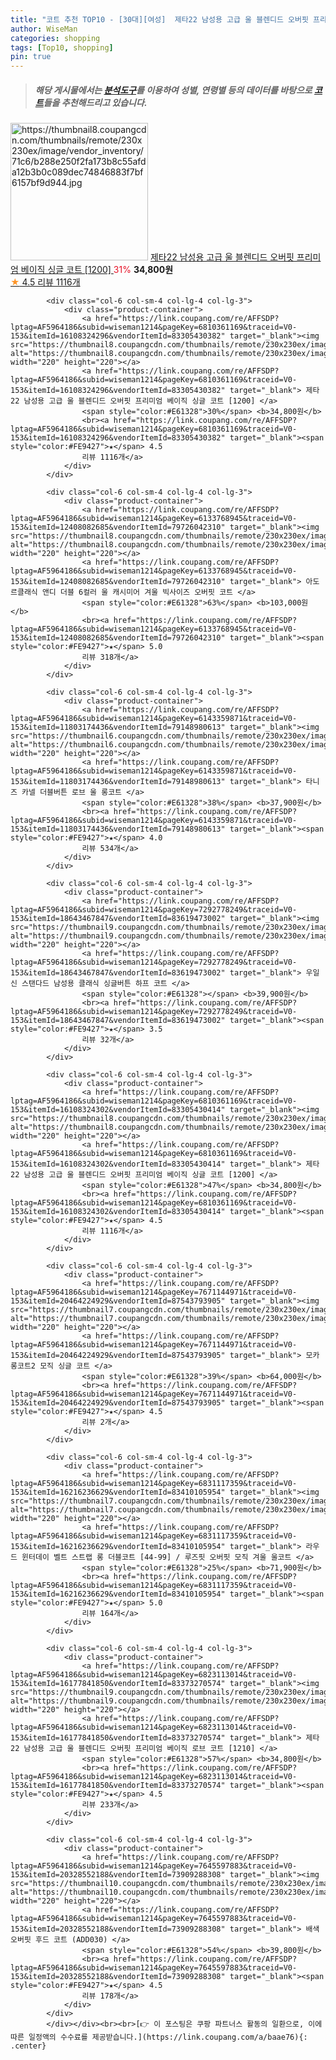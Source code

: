 ```yaml
---
title: "코트 추천 TOP10 - [30대][여성]  제타22 남성용 고급 울 블렌디드 오버핏 프리미엄 베이직 싱글 코트 [1200] "
author: WiseMan
categories: shopping
tags: [Top10, shopping]
pin: true
---
```


> ##### 해당 게시물에서는 [**분석도구**](https://itemscout.io/)를 이용하여 **성별**, **연령별** 등의 데이터를 바탕으로 [**코트**](https://link.coupang.com/a/baae76)들을 추천해드리고 있습니다.
<div class="container"><div class="row">
            <div class="col-6 col-sm-4 col-lg-4 col-lg-3">
                <div class="product-container">
                    <a href="https://link.coupang.com/re/AFFSDP?lptag=AF5964186&subid=wiseman1214&pageKey=6810361169&traceid=V0-153&itemId=16108324296&vendorItemId=83305430382" target="_blank"><img src="https://thumbnail8.coupangcdn.com/thumbnails/remote/230x230ex/image/vendor_inventory/71c6/b288e250f2fa173b8c55afda12b3b0c089dec74846883f7bf6157bf9d944.jpg" alt="https://thumbnail8.coupangcdn.com/thumbnails/remote/230x230ex/image/vendor_inventory/71c6/b288e250f2fa173b8c55afda12b3b0c089dec74846883f7bf6157bf9d944.jpg" width="220" height="220"></a>
                    <a href="https://link.coupang.com/re/AFFSDP?lptag=AF5964186&subid=wiseman1214&pageKey=6810361169&traceid=V0-153&itemId=16108324296&vendorItemId=83305430382" target="_blank"> 제타22 남성용 고급 울 블렌디드 오버핏 프리미엄 베이직 싱글 코트 [1200] </a>
                    <span style="color:#E61328">31%</span> <b>34,800원</b>
                    <br><a href="https://link.coupang.com/re/AFFSDP?lptag=AF5964186&subid=wiseman1214&pageKey=6810361169&traceid=V0-153&itemId=16108324296&vendorItemId=83305430382" target="_blank"><span style="color:#FE9427">★</span> 4.5
                    리뷰 1116개</a>
                </div>
            </div>
            
            <div class="col-6 col-sm-4 col-lg-4 col-lg-3">
                <div class="product-container">
                    <a href="https://link.coupang.com/re/AFFSDP?lptag=AF5964186&subid=wiseman1214&pageKey=6810361169&traceid=V0-153&itemId=16108324296&vendorItemId=83305430382" target="_blank"><img src="https://thumbnail8.coupangcdn.com/thumbnails/remote/230x230ex/image/vendor_inventory/71c6/b288e250f2fa173b8c55afda12b3b0c089dec74846883f7bf6157bf9d944.jpg" alt="https://thumbnail8.coupangcdn.com/thumbnails/remote/230x230ex/image/vendor_inventory/71c6/b288e250f2fa173b8c55afda12b3b0c089dec74846883f7bf6157bf9d944.jpg" width="220" height="220"></a>
                    <a href="https://link.coupang.com/re/AFFSDP?lptag=AF5964186&subid=wiseman1214&pageKey=6810361169&traceid=V0-153&itemId=16108324296&vendorItemId=83305430382" target="_blank"> 제타22 남성용 고급 울 블렌디드 오버핏 프리미엄 베이직 싱글 코트 [1200] </a>
                    <span style="color:#E61328">30%</span> <b>34,800원</b>
                    <br><a href="https://link.coupang.com/re/AFFSDP?lptag=AF5964186&subid=wiseman1214&pageKey=6810361169&traceid=V0-153&itemId=16108324296&vendorItemId=83305430382" target="_blank"><span style="color:#FE9427">★</span> 4.5
                    리뷰 1116개</a>
                </div>
            </div>
            
            <div class="col-6 col-sm-4 col-lg-4 col-lg-3">
                <div class="product-container">
                    <a href="https://link.coupang.com/re/AFFSDP?lptag=AF5964186&subid=wiseman1214&pageKey=6133768945&traceid=V0-153&itemId=12408082685&vendorItemId=79726042310" target="_blank"><img src="https://thumbnail8.coupangcdn.com/thumbnails/remote/230x230ex/image/vendor_inventory/e4c8/413b8000d9926b24c60b831c8dc097113f48cb640015b5d2503ac3ceebdc.jpg" alt="https://thumbnail8.coupangcdn.com/thumbnails/remote/230x230ex/image/vendor_inventory/e4c8/413b8000d9926b24c60b831c8dc097113f48cb640015b5d2503ac3ceebdc.jpg" width="220" height="220"></a>
                    <a href="https://link.coupang.com/re/AFFSDP?lptag=AF5964186&subid=wiseman1214&pageKey=6133768945&traceid=V0-153&itemId=12408082685&vendorItemId=79726042310" target="_blank"> 아도르클래식 앤디 더블 6컬러 울 캐시미어 겨울 빅사이즈 오버핏 코트 </a>
                    <span style="color:#E61328">63%</span> <b>103,000원</b>
                    <br><a href="https://link.coupang.com/re/AFFSDP?lptag=AF5964186&subid=wiseman1214&pageKey=6133768945&traceid=V0-153&itemId=12408082685&vendorItemId=79726042310" target="_blank"><span style="color:#FE9427">★</span> 5.0
                    리뷰 318개</a>
                </div>
            </div>
            
            <div class="col-6 col-sm-4 col-lg-4 col-lg-3">
                <div class="product-container">
                    <a href="https://link.coupang.com/re/AFFSDP?lptag=AF5964186&subid=wiseman1214&pageKey=6143359871&traceid=V0-153&itemId=11803174436&vendorItemId=79148980613" target="_blank"><img src="https://thumbnail6.coupangcdn.com/thumbnails/remote/230x230ex/image/vendor_inventory/78d4/65384ece75df1f8fc706c6a875351111bdc1f061825815e988ec0a977a1d.jpg" alt="https://thumbnail6.coupangcdn.com/thumbnails/remote/230x230ex/image/vendor_inventory/78d4/65384ece75df1f8fc706c6a875351111bdc1f061825815e988ec0a977a1d.jpg" width="220" height="220"></a>
                    <a href="https://link.coupang.com/re/AFFSDP?lptag=AF5964186&subid=wiseman1214&pageKey=6143359871&traceid=V0-153&itemId=11803174436&vendorItemId=79148980613" target="_blank"> 타니즈 카넬 더블버튼 로브 울 롱코트 </a>
                    <span style="color:#E61328">38%</span> <b>37,900원</b>
                    <br><a href="https://link.coupang.com/re/AFFSDP?lptag=AF5964186&subid=wiseman1214&pageKey=6143359871&traceid=V0-153&itemId=11803174436&vendorItemId=79148980613" target="_blank"><span style="color:#FE9427">★</span> 4.0
                    리뷰 534개</a>
                </div>
            </div>
            
            <div class="col-6 col-sm-4 col-lg-4 col-lg-3">
                <div class="product-container">
                    <a href="https://link.coupang.com/re/AFFSDP?lptag=AF5964186&subid=wiseman1214&pageKey=7292778249&traceid=V0-153&itemId=18643467847&vendorItemId=83619473002" target="_blank"><img src="https://thumbnail9.coupangcdn.com/thumbnails/remote/230x230ex/image/vendor_inventory/8a84/ab88983739f1cc710f5fe28a2759ef963c86cc063ef978d6be1702e2c99e.jpg" alt="https://thumbnail9.coupangcdn.com/thumbnails/remote/230x230ex/image/vendor_inventory/8a84/ab88983739f1cc710f5fe28a2759ef963c86cc063ef978d6be1702e2c99e.jpg" width="220" height="220"></a>
                    <a href="https://link.coupang.com/re/AFFSDP?lptag=AF5964186&subid=wiseman1214&pageKey=7292778249&traceid=V0-153&itemId=18643467847&vendorItemId=83619473002" target="_blank"> 우일신 스탠다드 남성용 클래식 싱글버튼 하프 코트 </a>
                    <span style="color:#E61328"></span> <b>39,900원</b>
                    <br><a href="https://link.coupang.com/re/AFFSDP?lptag=AF5964186&subid=wiseman1214&pageKey=7292778249&traceid=V0-153&itemId=18643467847&vendorItemId=83619473002" target="_blank"><span style="color:#FE9427">★</span> 3.5
                    리뷰 32개</a>
                </div>
            </div>
            
            <div class="col-6 col-sm-4 col-lg-4 col-lg-3">
                <div class="product-container">
                    <a href="https://link.coupang.com/re/AFFSDP?lptag=AF5964186&subid=wiseman1214&pageKey=6810361169&traceid=V0-153&itemId=16108324302&vendorItemId=83305430414" target="_blank"><img src="https://thumbnail8.coupangcdn.com/thumbnails/remote/230x230ex/image/vendor_inventory/ea9d/2823fb76a803707fc919948061b6d1a64b490ba84a3861313651a1002e23.jpg" alt="https://thumbnail8.coupangcdn.com/thumbnails/remote/230x230ex/image/vendor_inventory/ea9d/2823fb76a803707fc919948061b6d1a64b490ba84a3861313651a1002e23.jpg" width="220" height="220"></a>
                    <a href="https://link.coupang.com/re/AFFSDP?lptag=AF5964186&subid=wiseman1214&pageKey=6810361169&traceid=V0-153&itemId=16108324302&vendorItemId=83305430414" target="_blank"> 제타22 남성용 고급 울 블렌디드 오버핏 프리미엄 베이직 싱글 코트 [1200] </a>
                    <span style="color:#E61328">47%</span> <b>34,800원</b>
                    <br><a href="https://link.coupang.com/re/AFFSDP?lptag=AF5964186&subid=wiseman1214&pageKey=6810361169&traceid=V0-153&itemId=16108324302&vendorItemId=83305430414" target="_blank"><span style="color:#FE9427">★</span> 4.5
                    리뷰 1116개</a>
                </div>
            </div>
            
            <div class="col-6 col-sm-4 col-lg-4 col-lg-3">
                <div class="product-container">
                    <a href="https://link.coupang.com/re/AFFSDP?lptag=AF5964186&subid=wiseman1214&pageKey=7671144971&traceid=V0-153&itemId=20464224929&vendorItemId=87543793905" target="_blank"><img src="https://thumbnail7.coupangcdn.com/thumbnails/remote/230x230ex/image/vendor_inventory/d536/e8bd5910a204c7ab657c8d2b0c84d49f09b9391c3b06cc689f4560289015.jpg" alt="https://thumbnail7.coupangcdn.com/thumbnails/remote/230x230ex/image/vendor_inventory/d536/e8bd5910a204c7ab657c8d2b0c84d49f09b9391c3b06cc689f4560289015.jpg" width="220" height="220"></a>
                    <a href="https://link.coupang.com/re/AFFSDP?lptag=AF5964186&subid=wiseman1214&pageKey=7671144971&traceid=V0-153&itemId=20464224929&vendorItemId=87543793905" target="_blank"> 모카롱코트2 모직 싱글 코트 </a>
                    <span style="color:#E61328">39%</span> <b>64,000원</b>
                    <br><a href="https://link.coupang.com/re/AFFSDP?lptag=AF5964186&subid=wiseman1214&pageKey=7671144971&traceid=V0-153&itemId=20464224929&vendorItemId=87543793905" target="_blank"><span style="color:#FE9427">★</span> 4.5
                    리뷰 2개</a>
                </div>
            </div>
            
            <div class="col-6 col-sm-4 col-lg-4 col-lg-3">
                <div class="product-container">
                    <a href="https://link.coupang.com/re/AFFSDP?lptag=AF5964186&subid=wiseman1214&pageKey=6831117359&traceid=V0-153&itemId=16216236629&vendorItemId=83410105954" target="_blank"><img src="https://thumbnail7.coupangcdn.com/thumbnails/remote/230x230ex/image/vendor_inventory/37b9/4b586a715c73b84989a5bb5150951788a7068f6be91c66ff6c859fba6f20.jpg" alt="https://thumbnail7.coupangcdn.com/thumbnails/remote/230x230ex/image/vendor_inventory/37b9/4b586a715c73b84989a5bb5150951788a7068f6be91c66ff6c859fba6f20.jpg" width="220" height="220"></a>
                    <a href="https://link.coupang.com/re/AFFSDP?lptag=AF5964186&subid=wiseman1214&pageKey=6831117359&traceid=V0-153&itemId=16216236629&vendorItemId=83410105954" target="_blank"> 라우드 윈터데이 벨트 스트랩 롱 더블코트 [44-99] / 루즈핏 오버핏 모직 겨울 울코트 </a>
                    <span style="color:#E61328">25%</span> <b>71,900원</b>
                    <br><a href="https://link.coupang.com/re/AFFSDP?lptag=AF5964186&subid=wiseman1214&pageKey=6831117359&traceid=V0-153&itemId=16216236629&vendorItemId=83410105954" target="_blank"><span style="color:#FE9427">★</span> 5.0
                    리뷰 164개</a>
                </div>
            </div>
            
            <div class="col-6 col-sm-4 col-lg-4 col-lg-3">
                <div class="product-container">
                    <a href="https://link.coupang.com/re/AFFSDP?lptag=AF5964186&subid=wiseman1214&pageKey=6823113014&traceid=V0-153&itemId=16177841850&vendorItemId=83373270574" target="_blank"><img src="https://thumbnail9.coupangcdn.com/thumbnails/remote/230x230ex/image/vendor_inventory/ee0f/adc90c3de3d4c4a7df9f7a808c0ad24fb201c9d724fbbb1bab00deddef05.jpg" alt="https://thumbnail9.coupangcdn.com/thumbnails/remote/230x230ex/image/vendor_inventory/ee0f/adc90c3de3d4c4a7df9f7a808c0ad24fb201c9d724fbbb1bab00deddef05.jpg" width="220" height="220"></a>
                    <a href="https://link.coupang.com/re/AFFSDP?lptag=AF5964186&subid=wiseman1214&pageKey=6823113014&traceid=V0-153&itemId=16177841850&vendorItemId=83373270574" target="_blank"> 제타22 남성용 고급 울 블렌디드 오버핏 프리미엄 베이직 로브 코트 [1210] </a>
                    <span style="color:#E61328">57%</span> <b>34,800원</b>
                    <br><a href="https://link.coupang.com/re/AFFSDP?lptag=AF5964186&subid=wiseman1214&pageKey=6823113014&traceid=V0-153&itemId=16177841850&vendorItemId=83373270574" target="_blank"><span style="color:#FE9427">★</span> 4.5
                    리뷰 233개</a>
                </div>
            </div>
            
            <div class="col-6 col-sm-4 col-lg-4 col-lg-3">
                <div class="product-container">
                    <a href="https://link.coupang.com/re/AFFSDP?lptag=AF5964186&subid=wiseman1214&pageKey=7645597883&traceid=V0-153&itemId=20328552188&vendorItemId=73909288308" target="_blank"><img src="https://thumbnail10.coupangcdn.com/thumbnails/remote/230x230ex/image/vendor_inventory/cfcc/c317d8bdda37d3210d28f707e5da21b3d5433b5da4a73e15e3364250013c.jpg" alt="https://thumbnail10.coupangcdn.com/thumbnails/remote/230x230ex/image/vendor_inventory/cfcc/c317d8bdda37d3210d28f707e5da21b3d5433b5da4a73e15e3364250013c.jpg" width="220" height="220"></a>
                    <a href="https://link.coupang.com/re/AFFSDP?lptag=AF5964186&subid=wiseman1214&pageKey=7645597883&traceid=V0-153&itemId=20328552188&vendorItemId=73909288308" target="_blank"> 배색 오버핏 후드 코트 (ADD030) </a>
                    <span style="color:#E61328">54%</span> <b>39,800원</b>
                    <br><a href="https://link.coupang.com/re/AFFSDP?lptag=AF5964186&subid=wiseman1214&pageKey=7645597883&traceid=V0-153&itemId=20328552188&vendorItemId=73909288308" target="_blank"><span style="color:#FE9427">★</span> 4.5
                    리뷰 178개</a>
                </div>
            </div>
            </div></div><br><br>[👉 이 포스팅은 쿠팡 파트너스 활동의 일환으로, 이에 따른 일정액의 수수료를 제공받습니다.](https://link.coupang.com/a/baae76){: .center}